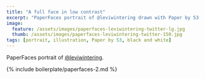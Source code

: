 ```yaml
---
title: "A full face in low contrast"
excerpt: "PaperFaces portrait of @leviwintering drawn with Paper by 53 on an iPad."
image: 
  feature: /assets/images/paperfaces-leviwintering-twitter-lg.jpg
  thumb: /assets/images/paperfaces-leviwintering-twitter-150.jpg
tags: [portrait, illustration, Paper by 53, black and white]
---
```


PaperFaces portrait of [@leviwintering](http://twitter.com/leviwintering).

{% include boilerplate/paperfaces-2.md %}